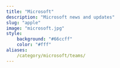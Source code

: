 ```yaml
---
title: "Microsoft"
description: "Microsoft news and updates"
slug: "apple"
image: "microsoft.jpg"
style:
    background: "#66ccff"
    color: "#fff"
aliases:
    /category/microsoft/teams/
---
```

